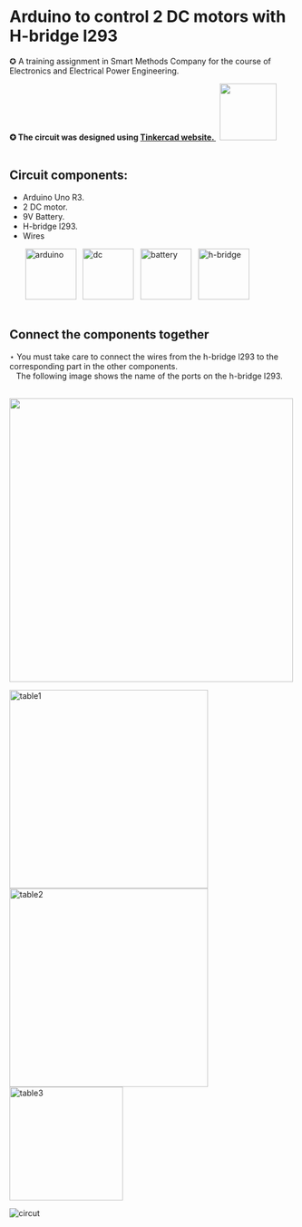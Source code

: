 # Arduino to control 2 DC motors with H-bridge l293
✪ A training assignment in Smart Methods Company for the course of Electronics and Electrical Power Engineering.
**<div>✪ The circuit was designed using <a href=https://www.tinkercad.com/dashboard>Tinkercad website. </a> &nbsp; <img width="100" src="https://user-images.githubusercontent.com/52053143/127372588-fb30e614-62b4-4f9a-bda3-eaf2061234e0.png"> </div> <br> </div>**
 ## Circuit components:
 * Arduino Uno R3.
 * 2 DC motor.
 * 9V Battery.
 * H-bridge l293.
 * Wires

&nbsp;&nbsp;&nbsp;&nbsp;&nbsp;&nbsp; <img alt="arduino" width="90"  src="https://user-images.githubusercontent.com/52053143/128624919-36387765-59f1-42aa-8810-708922a582a6.png"> &nbsp;&nbsp;<img width="90" alt="dc" src="https://user-images.githubusercontent.com/52053143/128624921-a13e9bbc-2d92-42c4-8fb0-56409430e547.png">&nbsp;&nbsp; <img width="90" alt="battery" src="https://user-images.githubusercontent.com/52053143/128624929-686e9623-274c-4915-a45e-cf9f26a439d1.png">&nbsp;&nbsp; <img width="90" alt="h-bridge" src="https://user-images.githubusercontent.com/52053143/128624931-044f34f4-0ac4-4d6e-8f1a-71ef82cf4a68.png">
<br><br>

## Connect the components together
⋆ You must take care to connect the wires from the h-bridge l293 to the corresponding part in the other components.<br>
&nbsp;&nbsp;&nbsp;The following image shows the name of the ports on the h-bridge l293.

&nbsp;&nbsp;&nbsp;&nbsp;&nbsp;&nbsp;&nbsp;&nbsp;&nbsp;&nbsp;&nbsp;&nbsp;&nbsp;&nbsp;&nbsp;&nbsp;&nbsp;&nbsp;&nbsp;&nbsp;&nbsp;&nbsp;&nbsp;&nbsp;&nbsp;&nbsp;&nbsp;&nbsp;&nbsp;&nbsp;&nbsp;&nbsp;&nbsp;&nbsp;&nbsp;&nbsp;&nbsp;&nbsp;&nbsp;&nbsp;&nbsp;&nbsp;<img width="500" src="https://user-images.githubusercontent.com/52053143/128626023-53d7d8d9-e364-4c17-b7c4-b842eebb2130.png">


<img width="350" alt="table1" src="https://user-images.githubusercontent.com/52053143/128627010-09f87110-6ce4-4671-a39d-c67812dde46d.png"> <img width="350" alt="table2" src="https://user-images.githubusercontent.com/52053143/128627014-987483fb-300b-42e4-a77a-4322519942eb.png"> <img width="200" alt="table3" src="https://user-images.githubusercontent.com/52053143/128627016-f6e598c2-201f-491e-89ec-3734d56cbdf8.png">


![circut](https://user-images.githubusercontent.com/52053143/128625895-215c4d46-7342-49d6-940c-9d3005b95663.jpg)




